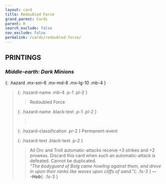```yaml
---
layout: card
title: Redoubled Force
grand_parent: Cards
parent: R
search_exclude: false
nav_exclude: false
permalink: /cards/redoubled-force/
---
```


## PRINTINGS


### _Middle-earth: Dark Minions_

{: .hazard .mx-sm-6 .mx-md-8 .mx-lg-10 .mb-4 }
> {: .hazard-name .mb-4 .p-1 .pl-2 }
> > <div class="hazard-mp"></div>
> > <div class="card-name">Redoubled Force</div>
>
> {: .hazard-name .black-text .p-1 .pl-2 }
> > &nbsp;
>
> {: .hazard-classification .pr-2 }
> Permanent-event
>
> {: .hazard-text .black-text .p-2 }
> > All Orc and Troll automatic-attacks receive +3 strikes and +2 prowess. Discard this card when such an automatic-attack is defeated. Cannot be duplicated. <br>_"The bodyguard of Bolg came howling against them, and drove in upon their ranks like waves upon cliffs of sand."_{: .fs-3 } ***---&#65279;Hob***{: .fs-3 }  
>

